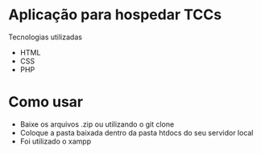 # Aplicação para hospedar TCCs

Tecnologias utilizadas

  - HTML
  - CSS
  - PHP

# Como usar

  - Baixe os arquivos .zip ou utilizando o git clone
  - Coloque a pasta baixada dentro da pasta htdocs do seu servidor local
  - Foi utilizado o xampp

